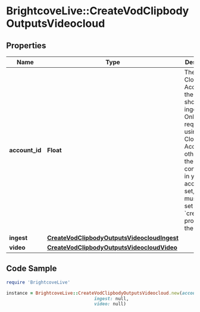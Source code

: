 # BrightcoveLive::CreateVodClipbodyOutputsVideocloud

## Properties

Name | Type | Description | Notes
------------ | ------------- | ------------- | -------------
**account_id** | **Float** | The Video Cloud Account ID the clip should be ingested to. Only required if using Video Cloud Account ID other than the default configured in your Live account. If set, you must also set the &#x60;credentials&#x60; property on the output. | [optional] 
**ingest** | [**CreateVodClipbodyOutputsVideocloudIngest**](CreateVodClipbodyOutputsVideocloudIngest.md) |  | 
**video** | [**CreateVodClipbodyOutputsVideocloudVideo**](CreateVodClipbodyOutputsVideocloudVideo.md) |  | 

## Code Sample

```ruby
require 'BrightcoveLive'

instance = BrightcoveLive::CreateVodClipbodyOutputsVideocloud.new(account_id: null,
                                 ingest: null,
                                 video: null)
```


